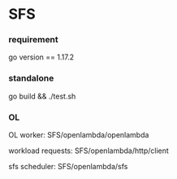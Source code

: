 # SFS

### requirement

go version == 1.17.2

### standalone

go build && ./test.sh


### OL

OL worker: SFS/openlambda/openlambda

workload requests: SFS/openlambda/http/client

sfs scheduler: SFS/openlambda/sfs

